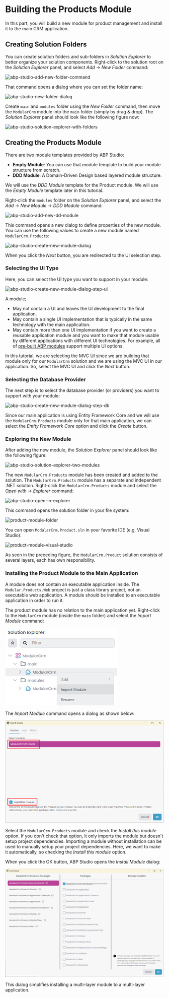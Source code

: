 # Building the Products Module

In this part, you will build a new module for product management and install it to the main CRM application.

## Creating Solution Folders

You can create solution folders and sub-folders in *Solution Explorer* to better organize your solution components. Right-click to the solution root on the *Solution Explorer* panel, and select *Add* -> *New Folder* command:

![abp-studio-add-new-folder-command](D:\Github\abp\docs\en\tutorials\modular-crm\images\abp-studio-add-new-folder-command.png)

That command opens a dialog where you can set the folder name:

![abp-studio-new-folder-dialog](D:\Github\abp\docs\en\tutorials\modular-crm\images\abp-studio-new-folder-dialog.png)

Create `main` and `modules` folder using the *New Folder* command, then move the `ModularCrm` module into the `main` folder (simply by drag & drop). The *Solution Explorer* panel should look like the following figure now:

![abp-studio-solution-explorer-with-folders](D:\Github\abp\docs\en\tutorials\modular-crm\images\abp-studio-solution-explorer-with-folders.png)

## Creating the Products Module

There are two module templates provided by ABP Studio:

* **Empty Module**: You can use that module template to build your module structure from scratch.
* **DDD Module**: A Domain-Driven Design based layered module structure.

We will use the *DDD Module* template for the Product module. We will use the *Empty Module* template later in this tutorial.

Right-click the `modules` folder on the *Solution Explorer* panel, and select the *Add* -> *New Module* -> *DDD Module* command:

![abp-studio-add-new-dd-module](D:\Github\abp\docs\en\tutorials\modular-crm\images\abp-studio-add-new-dd-module.png)

This command opens a new dialog to define properties of the new module. You can use the following values to create a new module named `ModularCrm.Products`:

![abp-studio-create-new-module-dialog](D:\Github\abp\docs\en\tutorials\modular-crm\images\abp-studio-create-new-module-dialog.png)

When you click the *Next* button, you are redirected to the UI selection step.

### Selecting the UI Type

Here, you can select the UI type you want to support in your module:

![abp-studio-create-new-module-dialog-step-ui](D:\Github\abp\docs\en\tutorials\modular-crm\images\abp-studio-create-new-module-dialog-step-ui.png)

A module;

* May not contain a UI and leaves the UI development to the final application.
* May contain a single UI implementation that is typically in the same technology with the main application.
* May contain more than one UI implementation if you want to create a reusable application module and you want to make that module usable by different applications with different UI technologies. For example, all of [pre-built ABP modules](https://abp.io/modules) support multiple UI options.

In this tutorial, we are selecting the MVC UI since we are building that module only for our `ModularCrm` solution and we are using the MVC UI in our application. So, select the MVC UI and click the *Next* button.

### Selecting the Database Provider

The next step is to select the database provider (or providers) you want to support with your module:

![abp-studio-create-new-module-dialog-step-db](D:\Github\abp\docs\en\tutorials\modular-crm\images\abp-studio-create-new-module-dialog-step-db.png)

Since our main application is using Entity Framework Core and we will use the `ModularCrm.Products` module only for that main application, we can select the *Entity Framework Core* option and click the *Create* button.

### Exploring the New Module

After adding the new module, the *Solution Explorer* panel should look like the following figure:

![abp-studio-solution-explorer-two-modules](D:\Github\abp\docs\en\tutorials\modular-crm\images\abp-studio-solution-explorer-two-modules.png)

The new `ModularCrm.Products` module has been created and added to the solution. The `ModularCrm.Products` module has a separate and independent .NET solution. Right-click the `ModularCrm.Products` module and select the *Open with* -> *Explorer* command:

![abp-studio-open-in-explorer](D:\Github\abp\docs\en\tutorials\modular-crm\images\abp-studio-open-in-explorer.png)

This command opens the solution folder in your file system:

![product-module-folder](D:\Github\abp\docs\en\tutorials\modular-crm\images\product-module-folder.png)

You can open `ModularCrm.Product.sln` in your favorite IDE (e.g. Visual Studio):

![product-module-visual-studio](D:\Github\abp\docs\en\tutorials\modular-crm\images\product-module-visual-studio.png)

As seen in the preceding figure, the `ModularCrm.Product` solution consists of several layers, each has own responsibility.

### Installing the Product Module to the Main Application

A module does not contain an executable application inside. The `Modular.Products.Web` project is just a class library project, not an executable web application. A module should be installed to an executable application in order to run it.

The product module has no relation to the main application yet. Right-click to the `ModularCrm` module (inside the `main` folder) and select the *Import Module* command:

![abp-studio-import-module](images/abp-studio-import-module.png)

The *Import Module* command opens a dialog as shown below:

![abp-studio-import-module-dialog](images/abp-studio-import-module-dialog.png)

Select the `ModularCrm.Products` module and check the *Install this module* option. If you don't check that option, it only imports the module but doesn't setup project dependencies. Importing a module without installation can be used to manually setup your project dependencies. Here, we want to make it automatically, so checking the *Install this module* option.

When you click the OK button, ABP Studio opens the *Install Module* dialog:

![abp-studio-module-installation-dialog](images/abp-studio-module-installation-dialog.png)

This dialog simplifies installing a multi-layer module to a multi-layer application.